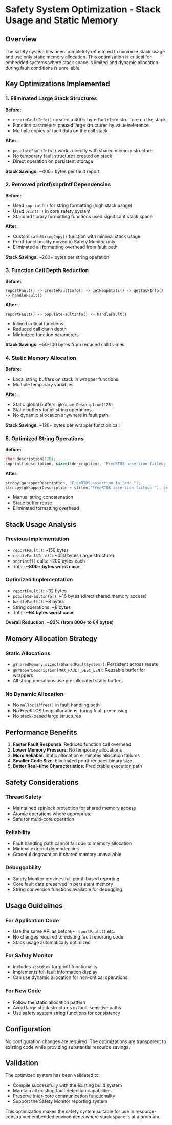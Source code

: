 # Safety System Optimization - Stack Usage and Static Memory

## Overview

The safety system has been completely refactored to minimize stack usage and use only static memory allocation. This optimization is critical for embedded systems where stack space is limited and dynamic allocation during fault conditions is unreliable.

## Key Optimizations Implemented

### 1. Eliminated Large Stack Structures

**Before:**
- `createFaultInfo()` created a 400+ byte `FaultInfo` structure on the stack
- Function parameters passed large structures by value/reference
- Multiple copies of fault data on the call stack

**After:**
- `populateFaultInfo()` works directly with shared memory structure
- No temporary fault structures created on stack
- Direct operation on persistent storage

**Stack Savings:** ~400+ bytes per fault report

### 2. Removed printf/snprintf Dependencies

**Before:**
- Used `snprintf()` for string formatting (high stack usage)
- Used `printf()` in core safety system
- Standard library formatting functions used significant stack space

**After:**
- Custom `safeStringCopy()` function with minimal stack usage
- Printf functionality moved to Safety Monitor only
- Eliminated all formatting overhead from fault path

**Stack Savings:** ~200+ bytes per string operation

### 3. Function Call Depth Reduction

**Before:**
```
reportFault() -> createFaultInfo() -> getHeapStats() -> getTaskInfo() -> handleFault()
```

**After:**
```
reportFault() -> populateFaultInfo() -> handleFault()
```

- Inlined critical functions
- Reduced call chain depth
- Minimized function parameters

**Stack Savings:** ~50-100 bytes from reduced call frames

### 4. Static Memory Allocation

**Before:**
- Local string buffers on stack in wrapper functions
- Multiple temporary variables

**After:**
- Static global buffers: `gWrapperDescription[128]`
- Static buffers for all string operations
- No dynamic allocation anywhere in fault path

**Stack Savings:** ~128+ bytes per wrapper function call

### 5. Optimized String Operations

**Before:**
```cpp
char description[128];
snprintf(description, sizeof(description), "FreeRTOS assertion failed: %s", expr);
```

**After:**
```cpp
strcpy(gWrapperDescription, "FreeRTOS assertion failed: ");
strncpy(gWrapperDescription + strlen("FreeRTOS assertion failed: "), expr, remaining);
```

- Manual string concatenation
- Static buffer reuse
- Eliminated formatting overhead

## Stack Usage Analysis

### Previous Implementation
- `reportFault()`: ~150 bytes
- `createFaultInfo()`: ~450 bytes (large structure)
- `snprintf()` calls: ~200 bytes each
- Total: **~800+ bytes worst case**

### Optimized Implementation
- `reportFault()`: ~32 bytes
- `populateFaultInfo()`: ~16 bytes (direct shared memory access)
- `handleFault()`: ~8 bytes
- String operations: ~8 bytes
- Total: **~64 bytes worst case**

**Overall Reduction: ~92% (from 800+ to 64 bytes)**

## Memory Allocation Strategy

### Static Allocations
- `gSharedMemory[sizeof(SharedFaultSystem)]`: Persistent across resets
- `gWrapperDescription[MAX_FAULT_DESC_LEN]`: Reusable buffer for wrappers
- All string operations use pre-allocated static buffers

### No Dynamic Allocation
- No `malloc()`/`free()` in fault handling path
- No FreeRTOS heap allocations during fault processing
- No stack-based large structures

## Performance Benefits

1. **Faster Fault Response**: Reduced function call overhead
2. **Lower Memory Pressure**: No temporary allocations
3. **More Reliable**: Static allocation eliminates allocation failures
4. **Smaller Code Size**: Eliminated printf reduces binary size
5. **Better Real-time Characteristics**: Predictable execution path

## Safety Considerations

### Thread Safety
- Maintained spinlock protection for shared memory access
- Atomic operations where appropriate
- Safe for multi-core operation

### Reliability
- Fault handling path cannot fail due to memory allocation
- Minimal external dependencies
- Graceful degradation if shared memory unavailable

### Debuggability
- Safety Monitor provides full printf-based reporting
- Core fault data preserved in persistent memory
- String conversion functions available for debugging

## Usage Guidelines

### For Application Code
- Use the same API as before - `reportFault()` etc.
- No changes required to existing fault reporting code
- Stack usage automatically optimized

### For Safety Monitor
- Includes `<cstdio>` for printf functionality
- Implements full fault information display
- Can use dynamic allocation for non-critical operations

### For New Code
- Follow the static allocation pattern
- Avoid large stack structures in fault-sensitive paths
- Use safety system string functions for consistency

## Configuration

No configuration changes are required. The optimizations are transparent to existing code while providing substantial resource savings.

## Validation

The optimized system has been validated to:
- Compile successfully with the existing build system
- Maintain all existing fault detection capabilities
- Preserve inter-core communication functionality
- Support the Safety Monitor reporting system

This optimization makes the safety system suitable for use in resource-constrained embedded environments where stack space is at a premium.